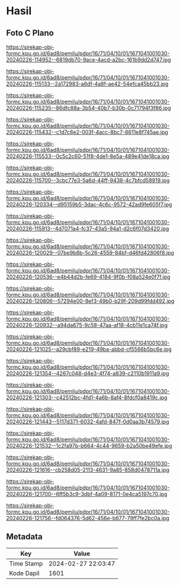 # Hasil

## Foto C Plano

https://sirekap-obj-formc.kpu.go.id/6ad8/pemilu/pdpr/16/71/04/10/01/1671041001030-20240226-114952--6819db70-9ace-4acd-a2bc-161b9dd2d747.jpg

https://sirekap-obj-formc.kpu.go.id/6ad8/pemilu/pdpr/16/71/04/10/01/1671041001030-20240226-115133--2a172983-a6df-4a8f-ae42-54efca45bb23.jpg

https://sirekap-obj-formc.kpu.go.id/6ad8/pemilu/pdpr/16/71/04/10/01/1671041001030-20240226-115235--86dfc88a-3b54-40b7-b30b-0c71794f3f86.jpg

https://sirekap-obj-formc.kpu.go.id/6ad8/pemilu/pdpr/16/71/04/10/01/1671041001030-20240226-115432--c1d7c6e2-003f-4acc-8bc7-8611e8f745ae.jpg

https://sirekap-obj-formc.kpu.go.id/6ad8/pemilu/pdpr/16/71/04/10/01/1671041001030-20240226-115533--0c5c2c60-51f8-4de1-8e5a-489e41de18ca.jpg

https://sirekap-obj-formc.kpu.go.id/6ad8/pemilu/pdpr/16/71/04/10/01/1671041001030-20240226-115700--3cbc77e3-5a6d-44ff-9438-4c7bfcd58919.jpg

https://sirekap-obj-formc.kpu.go.id/6ad8/pemilu/pdpr/16/71/04/10/01/1671041001030-20240226-120334--d95159b5-3dac-4c6c-9572-42ad9fe605f7.jpg

https://sirekap-obj-formc.kpu.go.id/6ad8/pemilu/pdpr/16/71/04/10/01/1671041001030-20240226-115913--4d7071a4-fc37-43a5-94a1-d2c6f07d3420.jpg

https://sirekap-obj-formc.kpu.go.id/6ad8/pemilu/pdpr/16/71/04/10/01/1671041001030-20240226-120029--07be9b8b-5c26-4559-84bf-d46fd42806f8.jpg

https://sirekap-obj-formc.kpu.go.id/6ad8/pemilu/pdpr/16/71/04/10/01/1671041001030-20240226-120536--e4b44d2b-fe69-4184-9f0b-f08a524e0f7f.jpg

https://sirekap-obj-formc.kpu.go.id/6ad8/pemilu/pdpr/16/71/04/10/01/1671041001030-20240226-120806--57294e00-8ef3-49b0-b29f-209d99fdd492.jpg

https://sirekap-obj-formc.kpu.go.id/6ad8/pemilu/pdpr/16/71/04/10/01/1671041001030-20240226-120932--a94da675-9c58-47aa-af18-4cb11e1ca74f.jpg

https://sirekap-obj-formc.kpu.go.id/6ad8/pemilu/pdpr/16/71/04/10/01/1671041001030-20240226-121025--a29cbf89-e219-49ba-abbd-cf5566b5bc6e.jpg

https://sirekap-obj-formc.kpu.go.id/6ad8/pemilu/pdpr/16/71/04/10/01/1671041001030-20240226-121354--4267c048-d4e3-4f74-a839-c2110b1911a9.jpg

https://sirekap-obj-formc.kpu.go.id/6ad8/pemilu/pdpr/16/71/04/10/01/1671041001030-20240226-121303--c42512bc-4fd1-4a6b-8af4-8fdcf0a8419c.jpg

https://sirekap-obj-formc.kpu.go.id/6ad8/pemilu/pdpr/16/71/04/10/01/1671041001030-20240226-121443--5117d371-6032-4afd-847f-0d0aa3b74579.jpg

https://sirekap-obj-formc.kpu.go.id/6ad8/pemilu/pdpr/16/71/04/10/01/1671041001030-20240226-121532--1c2fa97b-b664-4c44-9659-b2a50be49efe.jpg

https://sirekap-obj-formc.kpu.go.id/6ad8/pemilu/pdpr/16/71/04/10/01/1671041001030-20240226-121616--cb258d05-2113-4631-9a85-858d0478711a.jpg

https://sirekap-obj-formc.kpu.go.id/6ad8/pemilu/pdpr/16/71/04/10/01/1671041001030-20240226-121700--6ff5b3c9-3dbf-4a09-8171-0e4ca5197c70.jpg

https://sirekap-obj-formc.kpu.go.id/6ad8/pemilu/pdpr/16/71/04/10/01/1671041001030-20240226-121756--fd064376-5d62-456e-b677-79ff7fe2bc0a.jpg


## Metadata

| Key        | Value               |
| ---------- | ------------------- |
| Time Stamp | 2024-02-27 22:03:47 |
| Kode Dapil | 1601                |



